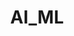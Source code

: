 ---
title: AI_ML
layout: ai-product
permalink: /product/aiml/ai/
shortname: aiml
description: |-
    The i.MX 8X SoC is a feature-rich system containing a quad-core, 64-bit Arm A35 processor, Vulkan GPU with four shader cores and VPU capable of decoding 4K video at 30 fps. These features alone make the AI_ML board highly capable in a wide range of applications involving video and high processor requirements, including robotics, local AI systems, monitoring and drones.   
keywords: |-
    video, ai, imx, nxp, security, trust zone, optee.

product_short_desc: " "
sticky_tab_bar:
    - title: AI_ML
      url: /product/aiml/
    - title: AI
      active: true
      url: /product/aiml/ai/
    - title: Getting Started
      url: /documentation/consumer/aiml/getting-started/
    - title: Documentation
      url: /documentation/consumer/aiml/
header-image: aiml-sd-front.jpg
footer-image: aiml-sd-back.jpg
product_specification: ce
verticals:
    - title: Visual AI
      description: >-
        The i.MX 8X SoC boasts a wide range of Video Encoding and Decoding capabilities paired with the Tensilica HiFi 4 DSP Core which makes for some very interesting Visual AI/ML applications. 
    - title: Security
      description: >-
        The i.MX 8X SoC boasts a wide range of security features for ensuring device integrity, making it ideal for applications involving sensitive data (such as IoT). Security features built into the i.MX 8X include HAB, SRTC, TrustZone, SHA_256, 3DES, ARC4, MD5, Tamper and Inline Enc Engine.Connect to the World with the AI_ML When it comes to connectivity, the AI_ML demonstrates its dominance in the single-board computer market. 
          
call-to-action: Platform to build for Deep Learning / Smart Cities / Robotics
secondary-verticals:
    - title: Software
      list:
        - title: Getting Started Guide
          url: https://www.96boards.org/documentation/consumer/aiml/getting-started/
        - title: Documentation
          url: https://www.96boards.org/documentation/consumer/aiml/
    - title: Hardware
      list:
        - title: Computing
        - title: Controller
        - title: Accelerators
        - title: Sensors
    - title: Stacks
      list:
        - title: Tensorflow
          url: https://www.tensorflow.org/
        - title: OpenCV
          url: https://opencv.org/
        - title: Caffe
          url: http://caffe.berkeleyvision.org/
demos: ""
documentation:
    - title: Hardware user guide
      url: https://www.96boards.org/documentation/consumer/aiml/hardware-docs/
    - title: Board schematics
      url: https://www.96boards.org/documentation/consumer/aiml/hardware-docs/
whats-in-the-box:
    - AI_ML board
buy-now: 
    title: Buy Now
    url: https://www.96boards.org/product/aiml/
---